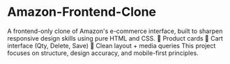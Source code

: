 # Amazon-Frontend-Clone
A frontend-only clone of Amazon's e-commerce interface, built to sharpen responsive design skills using pure HTML and CSS.  🔹 Product cards 🔹 Cart interface (Qty, Delete, Save) 🔹 Clean layout + media queries  This project focuses on structure, design accuracy, and mobile-first principles.

